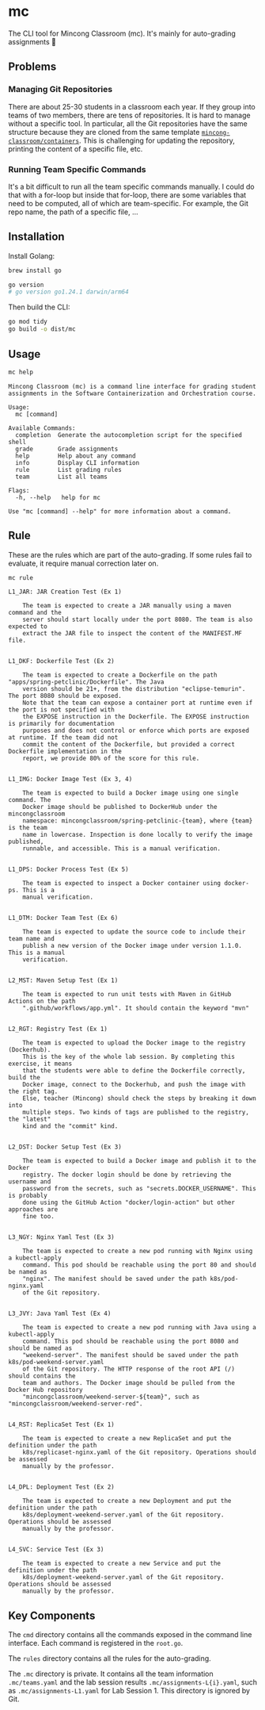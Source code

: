 # mc

The CLI tool for Mincong Classroom (mc). It's mainly for auto-grading assignments 🤖

## Problems

### Managing Git Repositories

There are about 25-30 students in a classroom each year. If they group into teams of two members, there are tens of repositories. It is hard to manage without a specific tool. In particular, all the Git repositories have the same structure because they are cloned from the same template [`mincong-classroom/containers`](https://github.com/mincong-classroom/containers). This is challenging for updating the repository, printing the content of a specific file, etc.

### Running Team Specific Commands

It's a bit difficult to run all the team specific commands manually. I could do that with a for-loop but inside that for-loop, there are some variables that need to be computed, all of which are team-specific. For example, the Git repo name, the path of a specific file, ...

## Installation

Install Golang:

```sh
brew install go

go version
# go version go1.24.1 darwin/arm64
```

Then build the CLI:

```sh
go mod tidy
go build -o dist/mc
```

## Usage

```sh
mc help
```

```
Mincong Classroom (mc) is a command line interface for grading student
assignments in the Software Containerization and Orchestration course.

Usage:
  mc [command]

Available Commands:
  completion  Generate the autocompletion script for the specified shell
  grade       Grade assignments
  help        Help about any command
  info        Display CLI information
  rule        List grading rules
  team        List all teams

Flags:
  -h, --help   help for mc

Use "mc [command] --help" for more information about a command.
```

## Rule

These are the rules which are part of the auto-grading. If some rules fail to evaluate, it require manual correction later on.

```sh
mc rule
```

```
L1_JAR: JAR Creation Test (Ex 1)
  
    The team is expected to create a JAR manually using a maven command and the
    server should start locally under the port 8080. The team is also expected to
    extract the JAR file to inspect the content of the MANIFEST.MF file.


L1_DKF: Dockerfile Test (Ex 2)
  
    The team is expected to create a Dockerfile on the path "apps/spring-petclinic/Dockerfile". The Java
    version should be 21+, from the distribution "eclipse-temurin". The port 8080 should be exposed.
    Note that the team can expose a container port at runtime even if the port is not specified with
    the EXPOSE instruction in the Dockerfile. The EXPOSE instruction is primarily for documentation
    purposes and does not control or enforce which ports are exposed at runtime. If the team did not
    commit the content of the Dockerfile, but provided a correct Dockerfile implementation in the
    report, we provide 80% of the score for this rule.


L1_IMG: Docker Image Test (Ex 3, 4)
  
    The team is expected to build a Docker image using one single command. The
    Docker image should be published to DockerHub under the mincongclassroom
    namespace: mincongclassroom/spring-petclinic-{team}, where {team} is the team
    name in lowercase. Inspection is done locally to verify the image published,
    runnable, and accessible. This is a manual verification.


L1_DPS: Docker Process Test (Ex 5)
  
    The team is expected to inspect a Docker container using docker-ps. This is a
    manual verification.


L1_DTM: Docker Team Test (Ex 6)
  
    The team is expected to update the source code to include their team name and
    publish a new version of the Docker image under version 1.1.0. This is a manual
    verification.


L2_MST: Maven Setup Test (Ex 1)
  
    The team is expected to run unit tests with Maven in GitHub Actions on the path
    ".github/workflows/app.yml". It should contain the keyword "mvn"


L2_RGT: Registry Test (Ex 1)
  
    The team is expected to upload the Docker image to the registry (Dockerhub).
    This is the key of the whole lab session. By completing this exercise, it means
    that the students were able to define the Dockerfile correctly, build the
    Docker image, connect to the Dockerhub, and push the image with the right tag.
    Else, teacher (Mincong) should check the steps by breaking it down into
    multiple steps. Two kinds of tags are published to the registry, the "latest"
    kind and the "commit" kind.


L2_DST: Docker Setup Test (Ex 3)
  
    The team is expected to build a Docker image and publish it to the Docker
    registry. The docker login should be done by retrieving the username and
    password from the secrets, such as "secrets.DOCKER_USERNAME". This is probably
    done using the GitHub Action "docker/login-action" but other approaches are
    fine too.


L3_NGY: Nginx Yaml Test (Ex 3)
  
    The team is expected to create a new pod running with Nginx using a kubectl-apply
    command. This pod should be reachable using the port 80 and should be named as
    "nginx". The manifest should be saved under the path k8s/pod-nginx.yaml
    of the Git repository.


L3_JVY: Java Yaml Test (Ex 4)
  
    The team is expected to create a new pod running with Java using a kubectl-apply
    command. This pod should be reachable using the port 8080 and should be named as
    "weekend-server". The manifest should be saved under the path k8s/pod-weekend-server.yaml
    of the Git repository. The HTTP response of the root API (/) should contains the
    team and authors. The Docker image should be pulled from the Docker Hub repository
    "mincongclassroom/weekend-server-${team}", such as "mincongclassroom/weekend-server-red".


L4_RST: ReplicaSet Test (Ex 1)
  
    The team is expected to create a new ReplicaSet and put the definition under the path
    k8s/replicaset-nginx.yaml of the Git repository. Operations should be assessed
    manually by the professor.


L4_DPL: Deployment Test (Ex 2)
  
    The team is expected to create a new Deployment and put the definition under the path
    k8s/deployment-weekend-server.yaml of the Git repository. Operations should be assessed
    manually by the professor.


L4_SVC: Service Test (Ex 3)
  
    The team is expected to create a new Service and put the definition under the path
    k8s/deployment-weekend-server.yaml of the Git repository. Operations should be assessed
    manually by the professor.

```

## Key Components

The `cmd` directory contains all the commands exposed in the command line interface. Each command is registered in the `root.go`.

The `rules` directory contains all the rules for the auto-grading.

The `.mc` directory is private. It contains all the team information `.mc/teams.yaml` and the lab session results `.mc/assignments-L{i}.yaml`, such as `.mc/assignments-L1.yaml` for Lab Session 1. This directory is ignored by Git.

